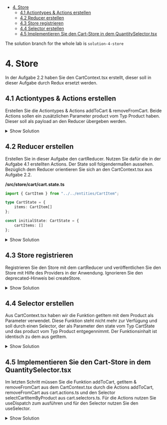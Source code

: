 - [4. Store](#4-store)
  - [4.1 Actiontypes & Actions erstellen](#41-actiontypes--actions-erstellen)
  - [4.2 Reducer erstellen](#42-reducer-erstellen)
  - [4.3 Store registrieren](#43-store-registrieren)
  - [4.4 Selector erstellen](#44-selector-erstellen)
  - [4.5 Implementieren Sie den Cart-Store in dem QuantitySelector.tsx](#45-implementieren-sie-den-cart-store-in-dem-quantityselectortsx)

The solution branch for the whole lab is `solution-4-store`

# 4. Store

In der Aufgabe 2.2 haben Sie den CartContext.tsx erstellt, dieser soll in dieser Aufgabe durch Redux ersetzt werden.

## 4.1 Actiontypes & Actions erstellen

Erstellen Sie die Actiontypes & Actions addToCart & removeFromCart. Beide Actions sollen ein zusätzlichen Parameter product vom Typ Product haben. Dieser soll als payload an den Reducer übergeben werden.

<details>
<summary>Show Solution</summary>
<p>

**/src/store/cart/cart.actions.ts**

```typescript
import { Product } from "../../entities/Product";

const ADD_TO_CART = 'ADD_TO_CART';
const REMOVE_FROM_CART = 'REMOVE_FROM_CART';

const addToCart = (product: Product) => {
    return {
        type: ADD_TO_CART,
        payload: product
    }
};

const removeFromCart = (product: Product) => {
    return {
        type: REMOVE_FROM_CART,
        payload: product
    }
};

export { ADD_TO_CART, addToCart, REMOVE_FROM_CART, removeFromCart };
```

</p>
</details>


## 4.2 Reducer erstellen

Erstellen Sie in dieser Aufgabe den cartReducer. Nutzen Sie dafür die in der Aufgabe 4.1 erstellten Actions. Der State soll folgendermaßen aussehen. Bezüglich dem Reducer orientieren Sie sich an den CartContext.tsx aus Aufgabe 2.2.

**/src/store/cart/cart.state.ts**

```typescript
import { CartItem } from "../../entities/CartItem";

type CartState = {
    items: CartItem[]
};

const initialState: CartState = {
    cartItems: []
};
```

<details>
<summary>Show Solution</summary>
<p>

**/src/store/cart/cart.state.ts**

```typescript
import { CartItem } from "../../entities/CartItem";

type CartState = {
    cartItems: CartItem[]
};

const initialState: CartState = {
    cartItems: []
};


export { type CartState, initialState };
```

**/src/store/cart/cart.reducer.ts**

```typescript
import { CartItem } from "../../entities/CartItem";
import { ADD_TO_CART, REMOVE_FROM_CART } from "./cart.actions";


const cartReducer = (state = initialState, action: any) => {

    let item: CartItem | null = null;

    switch (action.type) {
        
        case ADD_TO_CART:

            item = state.cartItems.find(cartItem => cartItem.product.id === action.payload.id) || null;

            if (item == null) {
                return {
                    ...state,
                    cartItems: [ ...state.cartItems, { product: action.payload, quantity: 1 }]
                };
            }

            return {
                ...state,
                cartItems: state.cartItems.map(item => 
                    item.product.id === action.payload.id
                    ? { ...item, quantity: item.quantity + 1}
                    : item
                )
            };

        case REMOVE_FROM_CART:

            item = state.cartItems.find(cartItem => cartItem.product.id === action.payload.id) || null;

            if (item == null)
            {
                return state;
            }

            if (item.quantity > 1)
            {
                
                return {
                    ...state,
                    cartItems: state.cartItems.map(item => 
                        item.product.id === action.payload.id
                            ? { ...item, quantity: item.quantity - 1}
                            : item
                    )
                };

            } else {
                return {
                    ...state,
                    cartItems: state.cartItems.filter(cartItem => cartItem.product.id !== action.payload.id)
                };
            }
            
        default:
            return state;

    }

};

export { initialState, cartReducer };
```

</p>
</details>

## 4.3 Store registrieren

Registrieren Sie den Store mit dem cartReducer und veröffentlichen Sie den Store mit Hilfe des Providers in der Anwendung. Ignorieren Sie den deprecated-Hinweis bei createStore.

<details>
<summary>Show Solution</summary>
<p>

**src/store/index.ts**

```typescript
import { createStore } from "redux";
import { composeWithDevTools } from '@redux-devtools/extension';
import { initialState, cartReducer } from "./cart/cart.reducer";

const store = createStore(
    cartReducer,
    initialState,
    composeWithDevTools()
);

export { store };
```

**src/index.tsx**

```typescript
import React from 'react';
import ReactDOM from 'react-dom/client';
import './index.css';
import App from './App';
import reportWebVitals from './reportWebVitals';

// React Context
import { AuthProvider } from './contexts/AuthContext';

// React Routing
import { createBrowserRouter, RouterProvider } from 'react-router-dom';
import { routes } from './routes';

// React Redux
import { Provider } from 'react-redux';
import { store } from './store';

const router = createBrowserRouter(routes);

const root = ReactDOM.createRoot(
  document.getElementById('root') as HTMLElement
);
root.render(
  <React.StrictMode>
    <AuthProvider>
      <Provider store={store}>
        <RouterProvider router={router}></RouterProvider>
      </Provider>
    </AuthProvider>
  </React.StrictMode>
);

// If you want to start measuring performance in your app, pass a function
// to log results (for example: reportWebVitals(console.log))
// or send to an analytics endpoint. Learn more: https://bit.ly/CRA-vitals
reportWebVitals();
```

</p>
</details>

## 4.4 Selector erstellen

Aus CartContext.tsx haben wir die Funktion getItem mit dem Product als Parameter verwendet. Diese Funktion steht nicht mehr zur Verfügung und soll durch einen Selector, der als Parameter den state vom Typ CartState und das product vom Typ Product entgegennimmt. Der Funktionsinhalt ist identisch zu dem aus getItem.

<details>
<summary>Show Solution</summary>
<p>

**/src/store/cart/cart.selectors.ts**

```typescript
import { CartState } from "./cart.state";
import { Product } from "../../entities/Product";

const selectCartItemByProduct = (state: CartState, product: Product) => {
    const foundItem = state.cartItems.find(cartItem => cartItem.product.id === product.id);
    return foundItem ? foundItem : null;
  };

export { selectCartItemByProduct };
```

</p>
</details>

## 4.5 Implementieren Sie den Cart-Store in dem QuantitySelector.tsx

Im letzten Schritt müssen Sie die Funktion addToCart, getItem & removeFromCart aus dem CartContext.tsx durch die Actions addToCart, removeFromCart aus cart.actions.ts und den Selector selectCartItemByProduct aus cart.selectors.ts. Für die Actions nutzen Sie useDispatch zum ausführen und für den Selector nutzen Sie den useSelector.

<details>
<summary>Show Solution</summary>
<p>

**/src/components/quantityselector/QuantitySelector.tsx**

```typescript
import { Product } from "../../entities/Product";
import { useDispatch, useSelector } from "react-redux";
import { addToCart, removeFromCart } from "../../store/cart/cart.actions";
import { selectCartItemByProduct } from "../../store/cart/cart.selectors";
import { CartState } from "../../store/cart/cart.state";

const QuantitySelector = ({ product }: { product: Product}) => {
    
    const dispatch = useDispatch()

    const cartItem = useSelector((state: CartState) => selectCartItemByProduct(state, product));

    if (!cartItem)
        return <button onClick={() => dispatch(addToCart(product))} className="rounded-md bg-indigo-600 px-3 py-2 text-sm font-semibold text-white shadow-sm hover:bg-indigo-500 focus-visible:outline focus-visible:outline-2 focus-visible:outline-offset-2 focus-visible:outline-indigo-600">Add to Cart</button>

    return (
        <div className="flex gap-3">
			<button type="button" onClick={() => dispatch(removeFromCart(product))} className="rounded-md bg-indigo-600 px-3 py-2 text-sm font-semibold text-white shadow-sm hover:bg-indigo-500 focus-visible:outline focus-visible:outline-2 focus-visible:outline-offset-2 focus-visible:outline-indigo-600">-</button>
			<input type="text" value={cartItem.quantity} data-testid="quantity" name="quantity" id="quantity" className="block w-10 text-center rounded-md border-0 py-1.5 text-gray-900 shadow-sm ring-1 ring-inset ring-gray-300 placeholder:text-gray-400 focus:ring-2 focus:text-gray-900 sm:text-sm sm:leading-6" />
			<button type="button" onClick={() => dispatch(addToCart(product))} className="rounded-md bg-indigo-600 px-3 py-2 text-sm font-semibold text-white shadow-sm hover:bg-indigo-500 focus-visible:outline focus-visible:outline-2 focus-visible:outline-offset-2 focus-visible:outline-indigo-600">+</button>
		</div>
    );
};

export { QuantitySelector };
```

</p>
</details>
